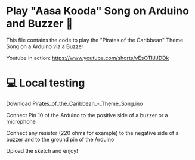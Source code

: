 # Play "Aasa Kooda" Song on Arduino and Buzzer 🎵

This file contains the code to play the "Pirates of the Caribbean" Theme Song on a Arduino via a Buzzer

Youtube in action: https://www.youtube.com/shorts/vEsOTIJJDDk

# 💻 Local testing
Download Pirates_of_the_Caribbean_-_Theme_Song.ino

Connect Pin 10 of the Arduino to the positive side of a buzzer or a microphone

Connect any resistor (220 ohms for example) to the negative side of a buzzer and to the ground pin of the Arduino

Upload the sketch and enjoy!
